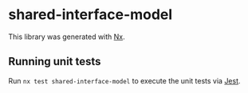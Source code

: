 # shared-interface-model

This library was generated with [Nx](https://nx.dev).

## Running unit tests

Run `nx test shared-interface-model` to execute the unit tests via [Jest](https://jestjs.io).
